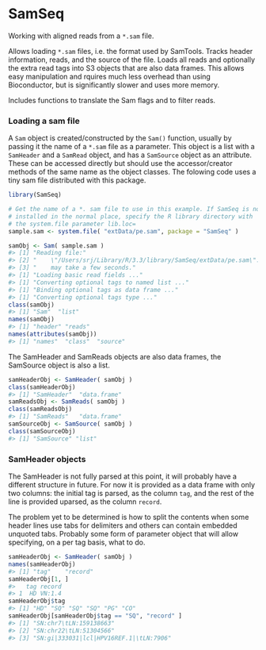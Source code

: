 
<!-- README.md is generated from README.Rmd. Please edit that file -->
SamSeq
======

Working with aligned reads from a `*.sam` file.

Allows loading `*.sam` files, i.e. the format used by SamTools. Tracks header information, reads, and the source of the file. Loads all reads and optionally the extra read tags into S3 objects that are also data frames. This allows easy manipulation and rquires much less overhead than using Bioconductor, but is significantly slower and uses more memory.

Includes functions to translate the Sam flags and to filter reads.

### Loading a sam file

A `Sam` object is created/constructed by the `Sam()` function, usually by passing it the name of a `*.sam` file as a parameter. This object is a list with a `SamHeader` and a `SamRead` object, and has a `SamSource` object as an attribute. These can be accessed directly but should use the accessor/creator methods of the same name as the object classes. The folowing code uses a tiny sam file distributed with this package.

``` r
library(SamSeq)

# Get the name of a *. sam file to use in this example. If SamSeq is not
# installed in the normal place, specify the R library directory with
# the system.file parameter lib.loc=
sample.sam <- system.file( "extData/pe.sam", package = "SamSeq" )

samObj <- Sam( sample.sam )
#> [1] "Reading file:"                                                       
#> [2] "    \"/Users/srj/Library/R/3.3/library/SamSeq/extData/pe.sam\". This"
#> [3] "    may take a few seconds."                                         
#> [1] "Loading basic read fields ..."
#> [1] "Converting optional tags to named list ..."
#> [1] "Binding optional tags as data frame ..."
#> [1] "Converting optional tags type ..."
class(samObj)
#> [1] "Sam"  "list"
names(samObj)
#> [1] "header" "reads"
names(attributes(samObj))
#> [1] "names"  "class"  "source"
```

The SamHeader and SamReads objects are also data frames, the SamSource object is also a list.

``` r
samHeaderObj <- SamHeader( samObj )
class(samHeaderObj)
#> [1] "SamHeader"  "data.frame"
samReadsObj <- SamReads( samObj )
class(samReadsObj)
#> [1] "SamReads"   "data.frame"
samSourceObj <- SamSource( samObj )
class(samSourceObj)
#> [1] "SamSource" "list"
```

### SamHeader objects

The SamHeader is not fully parsed at this point, it will probably have a different structure in future. For now it is provided as a data frame with only two columns: the initial tag is parsed, as the column `tag`, and the rest of the line is provided uparsed, as the column `record`.

The problem yet to be determined is how to split the contents when some header lines use tabs for delimiters and others can contain embedded unquoted tabs. Probably some form of parameter object that will allow specifying, on a per tag basis, what to do.

``` r
samHeaderObj <- SamHeader( samObj )
names(samHeaderObj)
#> [1] "tag"    "record"
samHeaderObj[1, ]
#>   tag record
#> 1  HD VN:1.4
samHeaderObj$tag
#> [1] "HD" "SQ" "SQ" "SQ" "PG" "CO"
samHeaderObj[samHeaderObj$tag == "SQ", "record" ]
#> [1] "SN:chr7\tLN:159138663"                
#> [2] "SN:chr22\tLN:51304566"                
#> [3] "SN:gi|333031|lcl|HPV16REF.1|\tLN:7906"
```
